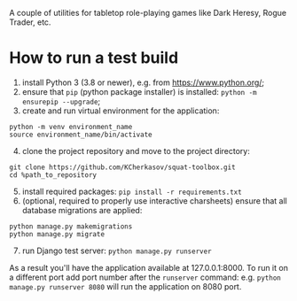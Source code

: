 A couple of utilities for tabletop role-playing games like Dark Heresy, Rogue Trader, etc.

# How to run a test build

1. install Python 3 (3.8 or newer), e.g. from https://www.python.org/;
2. ensure that `pip` (python package installer) is installed: `python -m ensurepip --upgrade`;
3. create and run virtual environment for the application:
```commandline
python -m venv environment_name
source environment_name/bin/activate
```
4. clone the project repository and move to the project directory:
```commandline
git clone https://github.com/KCherkasov/squat-toolbox.git
cd %path_to_repository
```
5. install required packages: `pip install -r requirements.txt`
6. (optional, required to properly use interactive charsheets) ensure that all database migrations are applied:
```commandline
python manage.py makemigrations
python manage.py migrate
```
7. run Django test server: `python manage.py runserver`

As a result you'll have the application available at 127.0.0.1:8000.
To run it on a different port add port number after the `runserver` command: e.g. `python manage.py runserver 8080`
will run the application on 8080 port.